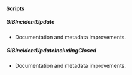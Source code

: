 
#### Scripts
##### GIBIncidentUpdate
- Documentation and metadata improvements.
##### GIBIncidentUpdateIncludingClosed
- Documentation and metadata improvements.
